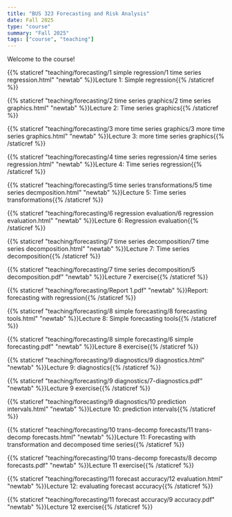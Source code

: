 ```yaml
---
title: "BUS 323 Forecasting and Risk Analysis"
date: Fall 2025
type: "course"
summary: "Fall 2025"
tags: ["course", "teaching"]
---
```


Welcome to the course!

{{% staticref "teaching/forecasting/1 simple regression/1 time series regression.html" "newtab" %}}Lecture 1: Simple regression{{% /staticref %}}

{{% staticref "teaching/forecasting/2 time series graphics/2 time series graphics.html" "newtab" %}}Lecture 2: Time series graphics{{% /staticref %}}

{{% staticref "teaching/forecasting/3 more time series graphics/3 more time series graphics.html" "newtab" %}}Lecture 3: more time series graphics{{% /staticref %}}

{{% staticref "teaching/forecasting/4 time series regression/4 time series regression.html" "newtab" %}}Lecture 4: Time series regression{{% /staticref %}}

{{% staticref "teaching/forecasting/5 time series transformations/5 time series decmposition.html" "newtab" %}}Lecture 5: Time series transformations{{% /staticref %}}

{{% staticref "teaching/forecasting/6 regression evaluation/6 regression evaluation.html" "newtab" %}}Lecture 6: Regression evaluation{{% /staticref %}}

{{% staticref "teaching/forecasting/7 time series decomposition/7 time series decomposition.html" "newtab" %}}Lecture 7: Time series decomposition{{% /staticref %}}

{{% staticref "teaching/forecasting/7 time series decomposition/5 decomposition.pdf" "newtab" %}}Lecture 7 exercise{{% /staticref %}}

{{% staticref "teaching/forecasting/Report 1.pdf" "newtab" %}}Report: forecasting with regression{{% /staticref %}}

{{% staticref "teaching/forecasting/8 simple forecasting/8 forecasting tools.html" "newtab" %}}Lecture 8: Simple forecasting tools{{% /staticref %}}

{{% staticref "teaching/forecasting/8 simple forecasting/6 simple forecasting.pdf" "newtab" %}}Lecture 8 exercise{{% /staticref %}}

{{% staticref "teaching/forecasting/9 diagnostics/9 diagnostics.html" "newtab" %}}Lecture 9: diagnostics{{% /staticref %}}

{{% staticref "teaching/forecasting/9 diagnostics/7-diagnostics.pdf" "newtab" %}}Lecture 9 exercise{{% /staticref %}}

{{% staticref "teaching/forecasting/9 diagnostics/10 prediction intervals.html" "newtab" %}}Lecture 10: prediction intervals{{% /staticref %}}

{{% staticref "teaching/forecasting/10 trans-decomp forecasts/11 trans-decomp forecasts.html" "newtab" %}}Lecture 11: Forecasting with transformation and decomposed time series{{% /staticref %}}

{{% staticref "teaching/forecasting/10 trans-decomp forecasts/8 decomp forecasts.pdf" "newtab" %}}Lecture 11 exercise{{% /staticref %}}

{{% staticref "teaching/forecasting/11 forecast accuracy/12 evaluation.html" "newtab" %}}Lecture 12: evaluating forecast accuracy{{% /staticref %}}

{{% staticref "teaching/forecasting/11 forecast accuracy/9 accuracy.pdf" "newtab" %}}Lecture 12 exercise{{% /staticref %}}
